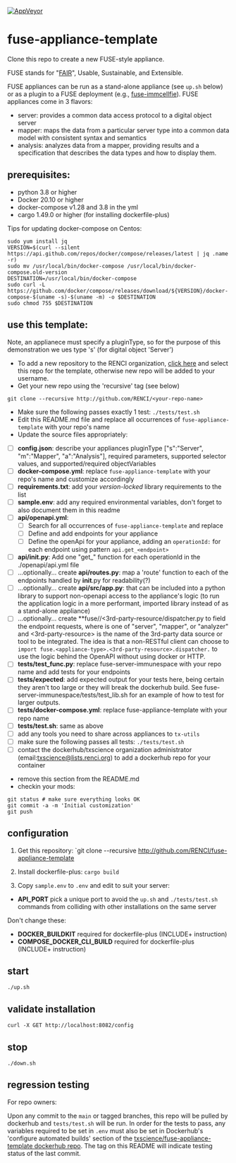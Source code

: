 [![AppVeyor](https://img.shields.io/docker/cloud/build/txscience/fuse-appliance-template?style=plastic)](https://hub.docker.com/repository/docker/txscience/fuse-appliance-template/builds)

# fuse-appliance-template

Clone this repo to create a new FUSE-style appliance.

FUSE stands for "[FAIR](https://www.go-fair.org/)", Usable, Sustainable, and Extensible.

FUSE appliances can be run as a stand-alone appliance (see `up.sh` below) or as a plugin to a FUSE deployment (e.g., [fuse-immcellfie](http://github.com/RENCI/fuse-immcellfie)). FUSE appliances come in 3 flavors:
* server: provides a common data access protocol to a digital object server
* mapper: maps the data from a particular server type into a common data model with consistent syntax and semantics
* analysis: analyzes data from a mapper, providing results and a specification that describes the data types and how to display them.

## prerequisites:
* python 3.8 or higher
* Docker 20.10 or higher
* docker-compose v1.28 and 3.8 in the yml
* cargo 1.49.0 or higher (for installing dockerfile-plus)

Tips for updating docker-compose on Centos:

```
sudo yum install jq
VERSION=$(curl --silent https://api.github.com/repos/docker/compose/releases/latest | jq .name -r)
sudo mv /usr/local/bin/docker-compose /usr/local/bin/docker-compose.old-version
DESTINATION=/usr/local/bin/docker-compose
sudo curl -L https://github.com/docker/compose/releases/download/${VERSION}/docker-compose-$(uname -s)-$(uname -m) -o $DESTINATION
sudo chmod 755 $DESTINATION
```

## use this template:

Note, an applianece must specify a pluginType, so for the purpose of this demonstration we ues type 's' (for digital object 'Server')
* To add a new repository to the RENCI organization, [click here](https://github.com/organizations/RENCI/repositories/new) and select this repo for the template, otherwise new repo will be added to your username.
* Get your new repo using the 'recursive' tag (see below)
```
git clone --recursive http://github.com/RENCI/<your-repo-name>
```
* Make sure the following passes exactly 1 test: `./tests/test.sh`
* Edit this README.md file and replace all occurrences of `fuse-appliance-template` with your repo's name
* Update the source files appropriately:
 - [ ] **config.json**: describe your appliances pluginType ["s":"Server", "m":"Mapper", "a":"Analysis"], required parameters, supported selector values, and supported/required objectVariables
 - [ ] **docker-compose.yml**: replace `fuse-appliance-template` with your repo's name and customize accordingly
 - [ ] **requirements.txt**: add your *version-locked* library requirements to the list
 - [ ] **sample.env**: add any required environmental variables, don't forget to also document them in this readme
 - [ ] **api/openapi.yml**: 
   - [ ]  Search for all occurrences of `fuse-appliance-template` and replace
   - [ ] Define and add endpoints for your appliance
   - [ ] Define the openApi for your appliance, adding an `operationId:` for each endpoint using pattern `api.get_<endpoint>`
 - [ ] **api/__init__.py**: Add one "get_" function for each operationId in the ./openapi/api.yml file
 - [ ] ...optionally... create **api/routes.py**: map a 'route' function to each of the endpoints handled by __init__.py for readability(?)
 - [ ] ...optionally... create **api/src/app.py**: that can be included into a python library to support non-openapi access to the appliance's logic (to run the application logic in a more performant, imported library instead of as a stand-alone appliance)
 - [ ] ...optionally... create **fuse/<appliance-type>/<3rd-party-resource/dispatcher.py to field the endpoint requests, where <appliance-type> is one of "server", "mapper", or "analyzer" and <3rd-party-resource> is the name of the 3rd-party data source or tool to be integrated. The idea is that a non-RESTful client can choose to `import fuse.<appliance-type>.<3rd-party-resource>.dispatcher.` to use the logic behind the OpenAPI without using docker or HTTP.
 - [ ] **tests/test_func.py**: replace fuse-server-immunespace with your repo name and add tests for your endpoints
 - [ ] **tests/expected**: add expected output for your tests here, being certain they aren't too large or they will break the dockerhub build. See fuse-server-immunespace/tests/test_lib.sh for an example of how to test for larger outputs.
 - [ ] **tests/docker-compose.yml**: replace fuse-appliance-template with your repo name
 - [ ] **tests/test.sh**: same as above
 - [ ] add any tools you need to share across appliances to `tx-utils`
 - [ ] make sure the following passes all tests: `./tests/test.sh`
 - [ ] contact the dockerhub/txscience organization administrator (email:txscience@lists.renci.org) to add a dockerhub repo for your container
* remove this section from the README.md
* checkin your mods: 
```
git status # make sure everything looks OK
git commit -a -m 'Initial customization'
git push
```

## configuration

1. Get this repository:
`git clone --recursive http://github.com/RENCI/fuse-appliance-template

2. Install dockerfile-plus:
`cargo build`

2. Copy `sample.env` to `.env` and edit to suit your server:
* __API_PORT__ pick a unique port to avoid the `up.sh` and `./tests/test.sh` commands from colliding with other installations on the same server

Don't change these:
* __DOCKER_BUILDKIT__ required for dockerfile-plus (INCLUDE+ instruction)
* __COMPOSE_DOCKER_CLI_BUILD__ required for dockerfile-plus (INCLUDE+ instruction)

## start
```
./up.sh
```

## validate installation
```
curl -X GET http://localhost:8082/config
```

## stop
```
./down.sh
```
## regression testing
For repo owners:

Upon any commit to the `main` or tagged branches, this repo will be pulled by dockerhub and `tests/test.sh` will be run. In order for the tests to pass, any variables required to be set in `.env` must also be set in Dockerhub's 'configure automated builds' section of the [txscience/fuse-appliance-template dockerhub repo](https://hub.docker.com/repository/docker/txscience/fuse-appliance-template/builds). The tag on this README will indicate testing status of the last commit.
